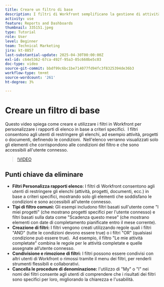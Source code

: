 ```yaml
---
title: Creare un filtro di base
description: I filtri di Workfront semplificano la gestione di attività e progetti consentendo agli utenti di personalizzare gli elenchi in base a criteri quali le assegnazioni degli utenti, le scadenze e lo stato di completamento, rendendo i flussi di lavoro più efficienti e collaborativi.
activity: use
feature: Reports and Dashboards
thumbnail: 335151.jpeg
type: Tutorial
role: User
level: Beginner
team: Technical Marketing
jira: kt-8857
last-substantial-update: 2025-04-30T00:00:00Z
exl-id: c64e5362-67ca-492f-95a3-05c660be5c03
doc-type: video
source-git-commit: bbdf99c6bc1be714077fd94fc3f8325394de36b3
workflow-type: tm+mt
source-wordcount: '261'
ht-degree: 3%

---
```


# Creare un filtro di base

Questo video spiega come creare e utilizzare i filtri in Workfront per personalizzare i rapporti di elenco in base a criteri specifici. &#x200B; I filtri consentono agli utenti di restringere gli elenchi, ad esempio attività, progetti o documenti, definendo le condizioni. &#x200B; Nell&#39;elenco verranno visualizzati solo gli elementi che corrispondono alle condizioni del filtro e che sono accessibili all&#39;utente connesso. &#x200B;


>[!VIDEO](https://video.tv.adobe.com/v/335151/?quality=12&learn=on&enablevpops=1)

## Punti chiave da eliminare

* **Filtri Personalizza rapporti elenco:** I filtri di Workfront consentono agli utenti di restringere gli elenchi (attività, progetti, documenti, ecc.) in base a criteri specifici, mostrando solo gli elementi che soddisfano le condizioni e sono accessibili all&#39;utente connesso. &#x200B;
* **Tipi di filtro comuni:** Gli esempi includono filtri basati sull&#39;utente come &quot;I miei progetti&quot; (che mostrano progetti specifici per l&#39;utente connesso) e filtri basati sulla data come &quot;Scadenza questo mese&quot; (che mostrano elementi con date di completamento pianificate entro il mese corrente). &#x200B;
* **Creazione di filtri:** I filtri vengono creati utilizzando regole quali i filtri &quot;AND&quot; (tutte le condizioni devono essere true) o i filtri &quot;OR&quot; (qualsiasi condizione può essere true). &#x200B; Ad esempio, il filtro &quot;Le mie attività completate&quot; combina le regole per le attività completate e quelle assegnate all’utente connesso. &#x200B;
* **Condivisione e rimozione di filtri:** I filtri possono essere condivisi con altri utenti di Workfront o rimossi tramite il menu dei filtri, per renderli strumenti flessibili e collaborativi. &#x200B;
* **Cancella le procedure di denominazione:** l&#39;utilizzo di &quot;My&quot; o &quot;I&quot; nei nomi dei filtri consente agli utenti di comprendere che i risultati dei filtri sono specifici per loro, migliorando la chiarezza e l&#39;usabilità. &#x200B;

